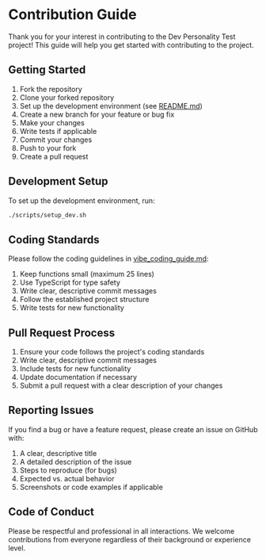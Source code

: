 # Contribution Guide

Thank you for your interest in contributing to the Dev Personality Test project! This guide will help you get started with contributing to the project.

## Getting Started

1. Fork the repository
2. Clone your forked repository
3. Set up the development environment (see [README.md](../README.md))
4. Create a new branch for your feature or bug fix
5. Make your changes
6. Write tests if applicable
7. Commit your changes
8. Push to your fork
9. Create a pull request

## Development Setup

To set up the development environment, run:

```bash
./scripts/setup_dev.sh
```

## Coding Standards

Please follow the coding guidelines in [vibe_coding_guide.md](../vibe_coding_guide.md):

1. Keep functions small (maximum 25 lines)
2. Use TypeScript for type safety
3. Write clear, descriptive commit messages
4. Follow the established project structure
5. Write tests for new functionality

## Pull Request Process

1. Ensure your code follows the project's coding standards
2. Write clear, descriptive commit messages
3. Include tests for new functionality
4. Update documentation if necessary
5. Submit a pull request with a clear description of your changes

## Reporting Issues

If you find a bug or have a feature request, please create an issue on GitHub with:

1. A clear, descriptive title
2. A detailed description of the issue
3. Steps to reproduce (for bugs)
4. Expected vs. actual behavior
5. Screenshots or code examples if applicable

## Code of Conduct

Please be respectful and professional in all interactions. We welcome contributions from everyone regardless of their background or experience level.